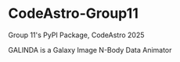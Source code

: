 # CodeAstro-Group11
Group 11's PyPI Package, CodeAstro 2025

GALINDA is a Galaxy Image N-Body Data Animator
